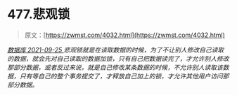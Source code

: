 <!--yml
category: 未分类
date: 0001-01-01 00:00:00
--->

# 477.悲观锁

> 原文：[https://zwmst.com/4032.html](https://zwmst.com/4032.html)

   [ *数据库* ](https://zwmst.com/%e6%95%b0%e6%8d%ae%e5%ba%93)*[ <time datetime="2021-09-26T00:19:24+08:00"> 2021-09-25 </time> ](https://zwmst.com/4032.html)  悲观锁就是在读取数据的时候，为了不让别人修改自己读取的数据，就会先对自己读取的数据加锁，只有自己把数据读完了，才允许别人修改那部分数据，或者反过来说，就是自己修改某条数据的时候，不允许别人读取该数据，只有等自己的整个事务提交了，才释放自己加上的锁，才允许其他用户访问那部分数据。*